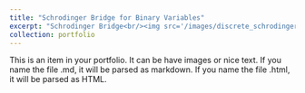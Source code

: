 ```yaml
---
title: "Schrodinger Bridge for Binary Variables"
excerpt: "Schrodinger Bridge<br/><img src='/images/discrete_schrodinger_bridge.png'>"
collection: portfolio
---
```


This is an item in your portfolio. It can be have images or nice text. If you name the file .md, it will be parsed as markdown. If you name the file .html, it will be parsed as HTML.
